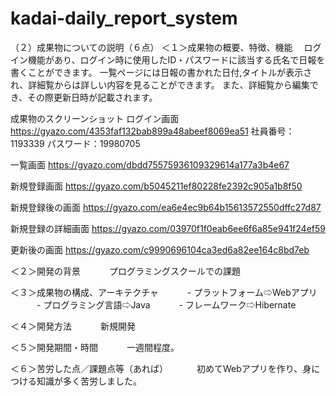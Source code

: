 # kadai-daily_report_system

（２）成果物についての説明（６点）
＜１＞成果物の概要、特徴、機能
　ログイン機能があり、ログイン時に使用したID・パスワードに該当する氏名で日報を書くことができます。
一覧ページには日報の書かれた日付,タイトルが表示され、詳細覧からは詳しい内容を見ることができます。
また、詳細覧から編集でき、その際更新日時が記載されます。

成果物のスクリーンショット
ログイン画面
https://gyazo.com/4353faf132bab899a48abeef8069ea51
社員番号：1193339
パスワード：19980705

一覧画面
https://gyazo.com/dbdd75575936109329614a177a3b4e67

新規登録画面
https://gyazo.com/b5045211ef80228fe2392c905a1b8f50

新規登録後の画面
https://gyazo.com/ea6e4ec9b64b15613572550dffc27d87

新規登録の詳細画面
https://gyazo.com/03970f1f0eab6ee6f6a85e941f24ef59

更新後の画面
https://gyazo.com/c9990696104ca3ed6a82ee164c8bd7eb

＜２＞開発の背景
　　　プログラミングスクールでの課題
   
＜３＞成果物の構成、アーキテクチャ
　　　- プラットフォーム⇨Webアプリ
　　　- プログラミング言語⇨Java
　　　- フレームワーク⇨Hibernate

＜４＞開発方法
　　　新規開発
   
＜５＞開発期間・時間
　　　一週間程度。
   
＜６＞苦労した点／課題点等（あれば）
　　　初めてWebアプリを作り、身につける知識が多く苦労しました。
